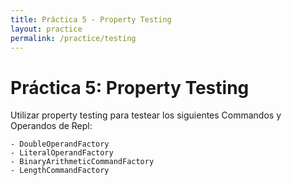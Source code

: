 ```yaml
---
title: Práctica 5 - Property Testing
layout: practice
permalink: /practice/testing
---
```


# Práctica 5: Property Testing

Utilizar property testing para testear los siguientes Commandos y Operandos de Repl:

```
- DoubleOperandFactory
- LiteralOperandFactory
- BinaryArithmeticCommandFactory
- LengthCommandFactory
```

